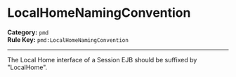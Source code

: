 # LocalHomeNamingConvention
**Category:** `pmd`<br/>
**Rule Key:** `pmd:LocalHomeNamingConvention`<br/>


-----

The Local Home interface of a Session EJB should be suffixed by "LocalHome".
